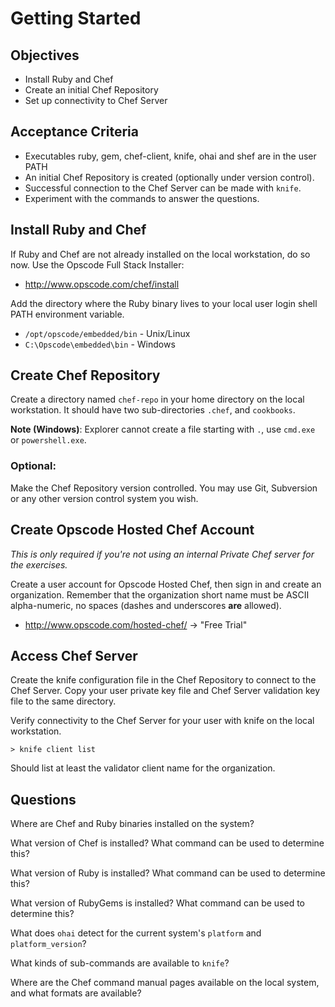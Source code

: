Getting Started
======================

## Objectives

* Install Ruby and Chef
* Create an initial Chef Repository
* Set up connectivity to Chef Server

## Acceptance Criteria

* Executables ruby, gem, chef-client, knife, ohai and shef are in the user PATH
* An initial Chef Repository is created (optionally under version control).
* Successful connection to the Chef Server can be made with `knife`.
* Experiment with the commands to answer the questions.

## Install Ruby and Chef

If Ruby and Chef are not already installed on the local workstation,
do so now. Use the Opscode Full Stack Installer:

* http://www.opscode.com/chef/install

Add the directory where the Ruby binary lives to your local user login
shell PATH environment variable.

* `/opt/opscode/embedded/bin` - Unix/Linux
* `C:\Opscode\embedded\bin` - Windows

## Create Chef Repository

Create a directory named `chef-repo` in your home directory on the
local workstation. It should have two sub-directories `.chef`, and
`cookbooks`.

__Note (Windows)__: Explorer cannot create a file starting with `.`,
use `cmd.exe` or `powershell.exe`.

### Optional:

Make the Chef Repository version controlled. You may use Git,
Subversion or any other version control system you wish.

## Create Opscode Hosted Chef Account

_This is only required if you're not using an internal Private Chef
server for the exercises._

Create a user account for Opscode Hosted Chef, then sign in and create
an organization. Remember that the organization short name must be
ASCII alpha-numeric, no spaces (dashes and underscores **are** allowed).

* http://www.opscode.com/hosted-chef/ -> "Free Trial"

## Access Chef Server

Create the knife configuration file in the Chef Repository to connect
to the Chef Server. Copy your user private key file and Chef Server
validation key file to the same directory.

Verify connectivity to the Chef Server for your user with knife on the
local workstation.

    > knife client list

Should list at least the validator client name for the organization.

## Questions

Where are Chef and Ruby binaries installed on the system?

What version of Chef is installed? What command can be used to
determine this?

What version of Ruby is installed? What command can be used to
determine this?

What version of RubyGems is installed? What command can be used to
determine this?

What does `ohai` detect for the current system's `platform` and
`platform_version`?

What kinds of sub-commands are available to `knife`?

Where are the Chef command manual pages available on the local system, and what
formats are available?
